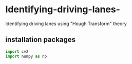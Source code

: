 # Identifying-driving-lanes-
Identifying driving lanes using "Hough Transform" theory

## installation packages

```python
import cv2
import numpy as np

```

